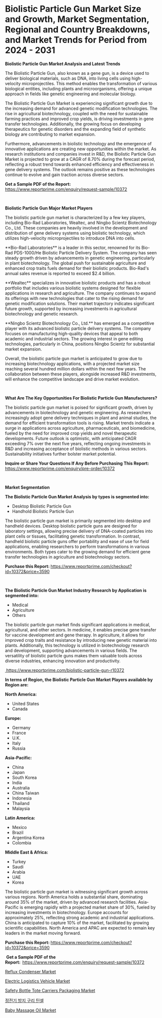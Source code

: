 <p><h1>Biolistic Particle Gun Market Size and Growth, Market Segmentation, Regional and Country Breakdowns, and Market Trends for Period from 2024 -  2031</h1></p><p><strong>Biolistic Particle Gun Market Analysis and Latest Trends</strong></p>
<p><p>The Biolistic Particle Gun, also known as a gene gun, is a device used to deliver biological materials, such as DNA, into living cells using high-velocity microprojectiles. This method enables the transformation of various biological entities, including plants and microorganisms, offering a unique approach in fields like genetic engineering and molecular biology.</p><p>The Biolistic Particle Gun Market is experiencing significant growth due to the increasing demand for advanced genetic modification technologies. The rise in agricultural biotechnology, coupled with the need for sustainable farming practices and improved crop yields, is driving investments in gene transfer technologies. Additionally, the growing focus on developing therapeutics for genetic disorders and the expanding field of synthetic biology are contributing to market expansion.</p><p>Furthermore, advancements in biolistic technology and the emergence of innovative applications are creating new opportunities within the market. As research institutions and companies invest in R&D, the Biolistic Particle Gun Market is projected to grow at a CAGR of 8.70% during the forecast period, reflecting a robust trend towards enhanced efficiency and effectiveness in gene delivery systems. The outlook remains positive as these technologies continue to evolve and gain traction across diverse sectors.</p></p>
<p><strong>Get a Sample PDF of the Report:&nbsp;</strong> <a href="https://www.reportprime.com/enquiry/request-sample/10372">https://www.reportprime.com/enquiry/request-sample/10372</a></p>
<p>&nbsp;</p>
<p><strong>Biolistic Particle Gun Major Market Players</strong></p>
<p><p>The biolistic particle gun market is characterized by a few key players, including Bio-Rad Laboratories, Wealtec, and Ningbo Scientz Biotechnology Co., Ltd. These companies are heavily involved in the development and distribution of gene delivery systems using biolistic technology, which utilizes high-velocity microprojectiles to introduce DNA into cells.</p><p>**Bio-Rad Laboratories** is a leader in this sector, renowned for its Bio-Rad PDS-1000/He Biolistic Particle Delivery System. The company has seen steady growth driven by advancements in genetic engineering, particularly in plant biotechnology. The global push for sustainable agriculture and enhanced crop traits fuels demand for their biolistic products. Bio-Rad's annual sales revenue is reported to exceed $2.4 billion.</p><p>**Wealtec** specializes in innovative biolistic products and has a robust portfolio that includes various biolistic systems designed for flexible applications in research and agriculture. The company continues to expand its offerings with new technologies that cater to the rising demand for genetic modification solutions. Their market trajectory indicates significant future growth, supported by increasing investments in agricultural biotechnology and genetic research.</p><p>**Ningbo Scientz Biotechnology Co., Ltd.** has emerged as a competitive player with its advanced biolistic particle delivery systems. The company focuses on manufacturing high-quality devices that appeal to both academic and industrial sectors. The growing interest in gene editing technologies, particularly in China, positions Ningbo Scientz for substantial market expansion.</p><p>Overall, the biolistic particle gun market is anticipated to grow due to increasing biotechnology applications, with a projected market size reaching several hundred million dollars within the next few years. The collaboration between these players, alongside increased R&D investments, will enhance the competitive landscape and drive market evolution.</p></p>
<p>&nbsp;</p>
<p><strong>What Are The Key Opportunities For Biolistic Particle Gun Manufacturers?</strong></p>
<p><p>The biolistic particle gun market is poised for significant growth, driven by advancements in biotechnology and genetic engineering. As researchers increasingly adopt gene delivery techniques in plant and animal studies, the demand for efficient transformation tools is rising. Market trends indicate a surge in applications across agriculture, pharmaceuticals, and biomedicine, fueled by the need for improved crop yields and novel therapeutic developments. Future outlook is optimistic, with anticipated CAGR exceeding 7% over the next five years, reflecting ongoing investments in R&D and increasing acceptance of biolistic methods in various sectors. Sustainability initiatives further bolster market potential.</p></p>
<p><strong>Inquire or Share Your Questions If Any Before Purchasing This Report:</strong> <a href="https://www.reportprime.com/enquiry/pre-order/10372">https://www.reportprime.com/enquiry/pre-order/10372</a></p>
<p>&nbsp;</p>
<p><strong>Market Segmentation</strong></p>
<p><strong>The Biolistic Particle Gun Market Analysis by types is segmented into:</strong></p>
<p><ul><li>Desktop Biolistic Particle Gun</li><li>Handhold Biolistic Particle Gun</li></ul></p>
<p><p>The biolistic particle gun market is primarily segmented into desktop and handheld devices. Desktop biolistic particle guns are designed for laboratory settings, allowing precise delivery of DNA-coated particles into plant cells or tissues, facilitating genetic transformation. In contrast, handheld biolistic particle guns offer portability and ease of use for field applications, enabling researchers to perform transformations in various environments. Both types cater to the growing demand for efficient gene transfer technologies in agriculture and biotechnology sectors.</p></p>
<p><strong>Purchase this Report:&nbsp;</strong><a href="https://www.reportprime.com/checkout?id=10372&price=3590">https://www.reportprime.com/checkout?id=10372&price=3590</a></p>
<p>&nbsp;</p>
<p><strong>The Biolistic Particle Gun Market Industry Research by Application is segmented into:</strong></p>
<p><ul><li>Medical</li><li>Agriculture</li><li>Others</li></ul></p>
<p><p>The biolistic particle gun market finds significant applications in medical, agricultural, and other sectors. In medicine, it enables precise gene transfer for vaccine development and gene therapy. In agriculture, it allows for improved crop traits and resistance by introducing new genetic material into plants. Additionally, this technology is utilized in biotechnology research and development, supporting advancements in various fields. The versatility of biolistic particle guns makes them valuable tools across diverse industries, enhancing innovation and productivity.</p></p>
<p><a href="https://www.reportprime.com/biolistic-particle-gun-r10372">&nbsp;https://www.reportprime.com/biolistic-particle-gun-r10372</a></p>
<p><strong>In terms of Region, the Biolistic Particle Gun Market Players available by Region are:</strong></p>
<p>
    <p> <strong> North America: </strong>
        <ul>
            <li>United States</li>
            <li>Canada</li>
        </ul>
        </p> 
    <p> <strong> Europe: </strong>
        <ul>
            <li>Germany</li>
            <li>France</li>
            <li>U.K.</li>
            <li>Italy</li>
            <li>Russia</li>
        </ul>
        </p> 
    <p> <strong> Asia-Pacific: </strong>
        <ul>
            <li>China</li>
            <li>Japan</li>
            <li>South Korea</li>
            <li>India</li>
            <li>Australia</li>
            <li>China Taiwan</li>
            <li>Indonesia</li>
            <li>Thailand</li>
            <li>Malaysia</li>
        </ul>
        </p> 
    <p> <strong> Latin America: </strong>
        <ul>
            <li>Mexico</li>
            <li>Brazil</li>
            <li>Argentina Korea</li>
            <li>Colombia</li>
        </ul>
        </p> 
    <p> <strong> Middle East & Africa: </strong>
        <ul>
            <li>Turkey</li>
            <li>Saudi</li>
            <li>Arabia</li>
            <li>UAE</li>
            <li>Korea</li>
        </ul>
    </p>
    </p>
<p><p>The biolistic particle gun market is witnessing significant growth across various regions. North America holds a substantial share, dominating around 35% of the market, driven by advanced research facilities. Asia-Pacific is emerging rapidly with a projected market share of 30%, fueled by increasing investments in biotechnology. Europe accounts for approximately 25%, reflecting strong academic and industrial applications. China is anticipated to capture 10% of the market, facilitated by growing scientific capabilities. North America and APAC are expected to remain key leaders in the market moving forward.</p></p>
<p><strong>Purchase this Report: </strong><a href="https://www.reportprime.com/checkout?id=10372&price=3590">https://www.reportprime.com/checkout?id=10372&price=3590</a></p>
<p>&nbsp;<strong>Get a Sample PDF of the Report:&nbsp;&nbsp;</strong><a href="https://www.reportprime.com/enquiry/request-sample/10372">https://www.reportprime.com/enquiry/request-sample/10372</a></p>
<p><strong></strong></p>
<p><p><a href="https://issuu.com/reportprime-2/docs/reflux-condenser-market-size-2030.p_6121bcf45402e7">Reflux Condenser Market</a></p><p><a href="https://www.linkedin.com/pulse/insights-electric-logistics-vehicle-market-players-size-geographical-vxyze?trackingId=eHxFfu0sSqq4s%2FZksPHAmg%3D%3D">Electric Logistics Vehicle Market</a></p><p><a href="https://issuu.com/reportprime-2/docs/safety-bottle-tote-carriers-packagi_a4fe0adac30548">Safety Bottle Tote Carriers Packaging Market</a></p><p><a href="https://medium.com/@chongespinoza76/%EC%84%B8%EA%B3%84-anti-static-copper-tinsel-market-%EC%9D%80-2024%EC%97%90%EC%84%9C-2031%EB%A1%9C-%EC%97%B0%ED%8F%89%EA%B7%A0-%EC%A6%9D%EA%B0%80%EC%9C%A8%EC%9D%84-%EB%B3%B4%EC%9D%BC-%EA%B2%83%EC%9C%BC%EB%A1%9C-%EC%98%88%EC%83%81%EB%90%A9%EB%8B%88%EB%8B%A4-e1b91a01431d">정전기 방지 구리 틴셀</a></p><p><a href="https://medium.com/@raap8632472024/the-baby-massage-oil-market-research-report-provides-an-in-depth-and-up-to-date-analysis-of-the-9f887a8bca06">Baby Massage Oil Market</a></p></p>